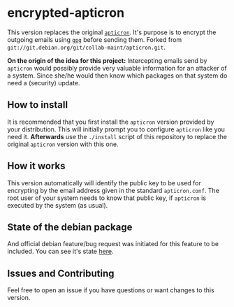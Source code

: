 # encrypted-apticron
This version replaces the original [`apticron`](https://tracker.debian.org/pkg/apticron). It's purpose is to encrypt the outgoing emails using [`gpg`](https://www.gnupg.org/) before sending them. Forked from `git://git.debian.org/git/collab-maint/apticron.git`.

**On the origin of the idea for this project:** Intercepting emails send by `apticron` would possibly provide very valuable information for an attacker of a system.
Since she/he would then know which packages on that system do need a (security) update.

## How to install

It is recommended that you first install the `apticron` version provided by your distribution.
This will initially prompt you to configure `apticron` like you need it.
**Afterwards** use the `./install` script of this repository to replace the original `apticron` version with this one.

## How it works

This version automatically will identify the public key to be used for encrypting by the email address given in the standard `apticron.conf`. The root user of your system needs to know that public key, if `apticron` is executed by the system (as usual).

## State of the debian package

And official debian feature/bug request was initiated for this feature to be included. You can see it's state [here](https://bugs.debian.org/cgi-bin/bugreport.cgi?bug=877894).

## Issues and Contributing

Feel free to open an issue if you have questions or want changes to this version.
